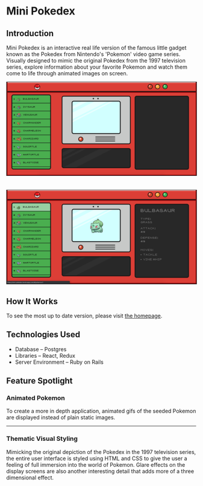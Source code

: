 # Mini Pokedex

## Introduction
Mini Pokedex is an interactive real life version of the famous little gadget known as the Pokedex from Nintendo's 'Pokemon' video game series. Visually designed to mimic the original Pokedex from the 1997 television series, explore information about your favorite Pokemon and watch them come to life through animated images on screen.

<kbd>
<img src="https://github.com/karleee/mini-pokedex/blob/master/README_images/mini-pokedex_main1.png" alt="Homepage" width="900px"     border="1">
</kbd>

<br>
<br>
<br>

<kbd>
<img src="https://github.com/karleee/mini-pokedex/blob/master/README_images/mini-pokedex_main2.png" alt="Homepage" width="900px" border="1">
</kbd>


## How It Works
To see the most up to date version, please visit [the homepage](https://mini-pokedex.herokuapp.com/).

## Technologies Used
* Database – Postgres
* Libraries – React, Redux
* Server Environment – Ruby on Rails


## Feature Spotlight
### Animated Pokemon

To create a more in depth application, animated gifs of the seeded Pokemon are displayed instead of plain static images. 

------

### Thematic Visual Styling

Mimicking the original depiction of the Pokedex in the 1997 television series, the entire user interface is styled using HTML and CSS to give the user a feeling of full immersion into the world of Pokemon. Glare effects on the display screens are also another interesting detail that adds more of a three dimensional effect.
